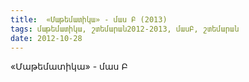 ```yaml
---
title:  «Մաթեմատիկա» - մաս Բ (2013)
tags: մաթեմատիկա, շտեմարան2012-2013, մասԲ, շտեմարան
date: 2012-10-28
---
```



«Մաթեմատիկա» - մաս Բ